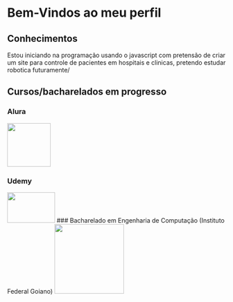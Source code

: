 # Bem-Vindos ao meu perfil

## Conhecimentos
Estou iniciando na programação usando o javascript com pretensão de criar um site para controle de pacientes em hospitais e clinicas, pretendo estudar robotica futuramente/ 
 
## Cursos/bacharelados em progresso
  ### Alura
  <img src="https://github.com/JoaoDaviMendesCorreia/Joao-Davi-Mendes-Correia/assets/168194655/1a42a1bf-e446-41ee-a2b2-78997a4b5a62" width="100" height="100"/>


 ### Udemy 
 <img src="https://logodownload.org/wp-content/uploads/2019/07/udemy-logo.png" width="110" height="70"/>
  ### Bacharelado em Engenharia de Computação (Instituto Federal Goiano)
 <img src="https://iconape.com/wp-content/png_logo_vector/instituto-federal-goiano-marca-horizontal-2015.png" width="160" height="160"/>
 
